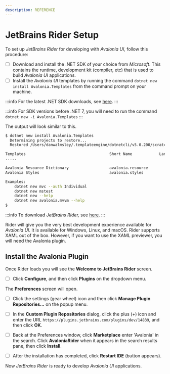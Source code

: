 ```yaml
---
description: REFERENCE
---
```


# JetBrains Rider Setup

To set up _JetBrains Rider_ for developing with _Avalonia UI,_ follow this procedure:&#x20;

* [ ] Download and install the .NET SDK of your choice from _Microsoft_. This contains the runtime, development kit (compiler, etc) that is used to build _Avalonia UI_ applications.
* [ ] Install the _Avalonia UI_ templates by running the command `dotnet new install Avalonia.Templates` from the command prompt on your machine.&#x20;

:::info
For the latest .NET SDK downloads, see [here](https://dotnet.microsoft.com/download).
:::

:::info
For SDK versions before .NET 7, you will need to run the command `dotnet new -i Avalonia.Templates`&#x20;
:::

The output will look similar to this.

```bash
$ dotnet new install Avalonia.Templates
  Determining projects to restore...
  Restored /Users/danwalmsley/.templateengine/dotnetcli/v5.0.200/scratch/restore.csproj (in 706 ms).

Templates                                     Short Name            Language    Tags
.....

Avalonia Resource Dictionary                  avalonia.resource                 ui/xaml/avalonia/avaloniaui
Avalonia Styles                               avalonia.styles                   ui/xaml/avalonia/avaloniaui

Examples:
    dotnet new mvc --auth Individual
    dotnet new mstest
    dotnet new --help
    dotnet new avalonia.mvvm --help
$
```

:::info
To download _JetBrains Rider,_ see [here](https://www.jetbrains.com/rider/).&#x20;
:::

Rider will give you the very best development experience available for _Avalonia UI_. It is available for Windows, Linux, and macOS. Rider supports XAML out of the box. However, if you want to use the XAML previewer, you will need the Avalonia plugin.

## Install the Avalonia Plugin

Once Rider loads you will see the **Welcome to JetBrains Rider** screen.&#x20;

* [ ] Click **Configure**, and then click **Plugins** on the dropdown menu.

<!--![](../../.gitbook/assets/jetbrains-rider-setup-1-rider-welcome.png)-->

The **Preferences** screen will open.&#x20;

* [ ] Click the settings (gear wheel) icon and then click **Manage Plugin Repositories...** on the popup menu.

<!--![](../../.gitbook/assets/jetbrains-rider-setup-2-configure-plugin-repos.png)-->

* [ ] In the **Custom Plugin Repositories** dialog, click the plus (+) icon and enter the URL `https://plugins.jetbrains.com/plugins/dev/14839`, and then click **OK**.

<!--![](../../.gitbook/assets/jetbrains-rider-setup-3-enter-plugin-repo.png)-->

* [ ] Back at the Preferences window, click **Marketplace** enter 'Avalonia' in the search. Click **AvaloniaRider** when it appears in the search results pane, then click **Install**.&#x20;

<!--![](../../.gitbook/assets/jetbrains-rider-setup-4-plugin-install.png)-->

* [ ] After the installation has completed, click **Restart IDE** (button appears).

&#x20;Now _JetBrains Rider_ is ready to develop _Avalonia UI_ applications.
